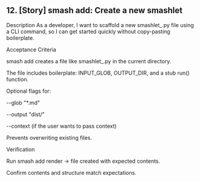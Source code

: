 ## 12. [Story] smash add: Create a new smashlet

Description
As a developer, I want to scaffold a new smashlet\_<name>.py file using a CLI command, so I can get started quickly without copy-pasting boilerplate.

Acceptance Criteria

smash add <name> creates a file like smashlet\_<name>.py in the current directory.

The file includes boilerplate: INPUT_GLOB, OUTPUT_DIR, and a stub run() function.

Optional flags for:

--glob "\*.md"

--output "dist/"

--context (if the user wants to pass context)

Prevents overwriting existing files.

Verification

Run smash add render → file created with expected contents.

Confirm contents and structure match expectations.
